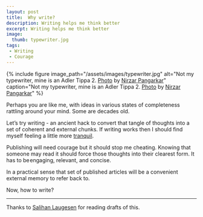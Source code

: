 ```yaml
---
layout: post
title:  Why write?
description: Writing helps me think better
excerpt: Writing helps me think better
image:
  thumb: typewriter.jpg
tags:
 - Writing
 - Courage
---
```


{% 
include figure 
image_path="/assets/images/typewriter.jpg"
alt="Not my typewriter, mine is an Adler Tippa 2. [Photo](https://unsplash.com/photos/HbbHfXvb6Xw) by [Nirzar Pangarkar](http://twitter.com/nirzardp)"
caption="Not my typewriter, mine is an Adler Tippa 2. [Photo](https://unsplash.com/photos/HbbHfXvb6Xw) by [Nirzar Pangarkar](http://twitter.com/nirzardp)"
%}


Perhaps you are like me, with ideas in various states of completeness rattling around your mind. Some are decades old.

Let’s try writing - an ancient hack to convert that tangle of thoughts into a set of coherent and external chunks. If writing works then I should find myself feeling a little more [tranquil](https://en.m.wikipedia.org/wiki/Ataraxia).

Publishing will need courage but it should stop me cheating. Knowing that someone may read it should force those thoughts into their clearest form. It has to be engaging, relevant, and concise.

In a practical sense that set of published articles will be a convenient external memory to refer back to.

Now, how to write?

---

Thanks to [Salihan Laugesen](https://ecoyarns.com.au) for reading drafts of this.
